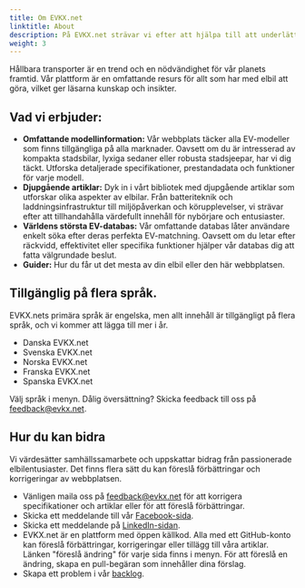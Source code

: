 ```yaml
---
title: Om EVKX.net
linktitle: About
description: På EVKX.net strävar vi efter att hjälpa till att underlätta den globala övergången till elfordon (EV).
weight: 3
---
```

<!-- markdownlint-disable MD033 -->

Hållbara transporter är en trend och en nödvändighet för vår planets framtid. Vår plattform är en omfattande resurs för allt som har med elbil att göra, vilket ger läsarna kunskap och insikter.

## Vad vi erbjuder:

- **Omfattande modellinformation:** Vår webbplats täcker alla EV-modeller som finns tillgängliga på alla marknader. Oavsett om du är intresserad av kompakta stadsbilar, lyxiga sedaner eller robusta stadsjeepar, har vi dig täckt. Utforska detaljerade specifikationer, prestandadata och funktioner för varje modell.
- **Djupgående artiklar:** Dyk in i vårt bibliotek med djupgående artiklar som utforskar olika aspekter av elbilar. Från batteriteknik och laddningsinfrastruktur till miljöpåverkan och körupplevelser, vi strävar efter att tillhandahålla värdefullt innehåll för nybörjare och entusiaster.
- **Världens största EV-databas:** Vår omfattande databas låter användare enkelt söka efter deras perfekta EV-matchning. Oavsett om du letar efter räckvidd, effektivitet eller specifika funktioner hjälper vår databas dig att fatta välgrundade beslut.
- **Guider:** Hur du får ut det mesta av din elbil eller den här webbplatsen.

## Tillgänglig på flera språk.

EVKX.nets primära språk är engelska, men allt innehåll är tillgängligt på flera språk, och vi kommer att lägga till mer i år.

- Danska EVKX.net
- Svenska EVKX.net
- Norska EVKX.net
- Franska EVKX.net
- Spanska EVKX.net

Välj språk i menyn. Dålig översättning? Skicka feedback till oss på <a href="mailto:feedback@evkx.net">feedback@evkx.net</a>.

## Hur du kan bidra

Vi värdesätter samhällssamarbete och uppskattar bidrag från passionerade elbilentusiaster. Det finns flera sätt du kan föreslå förbättringar och korrigeringar av webbplatsen.

- Vänligen maila oss på <a href="mailto:feedback@evkx.net">feedback@evkx.net</a> för att korrigera specifikationer och artiklar eller för att föreslå förbättringar.
- Skicka ett meddelande till vår <a href="https://www.facebook.com/evkx.net">Facebook-sida</a>.
- Skicka ett meddelande på <a href="https://www.linkedin.com/company/evkx/">LinkedIn-sidan</a>.
- EVKX.net är en plattform med öppen källkod. Alla med ett GitHub-konto kan föreslå förbättringar, korrigeringar eller tillägg till våra artiklar. Länken "föreslå ändring" för varje sida finns i menyn. För att föreslå en ändring, skapa en pull-begäran som innehåller dina förslag.
- Skapa ett problem i vår [backlog](https://github.com/evkx/evkx.github.io/issues).